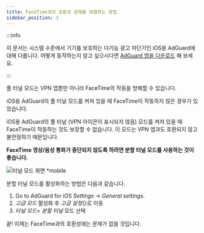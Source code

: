 ```yaml
---
title: FaceTime과의 호환성 문제를 해결하는 방법
sidebar_position: 3
---
```


:::info

이 문서는 시스템 수준에서 기기를 보호하는 다기능 광고 차단기인 iOS용 AdGuard에 대해 다룹니다. 어떻게 동작하는지 알고 싶으시다면 [AdGuard 앱을 다운로드](https://adguard.com/download.html?auto=true) 해 보세요.

:::

풀 터널 모드는 VPN 앱뿐만 아니라 FaceTime의 작동을 방해할 수 있습니다.

iOS용 AdGuard의 풀 터널 모드를 켜져 있을 때 FaceTime이 작동하지 않은 경우가 있었습니다.

iOS용 AdGuard의 풀 터널 (VPN 아이콘이 표시되지 않음) 모드를 켜져 있을 때 FaceTime이 작동하는 것도 보장할 수 없습니다. 이 모드는 VPN 앱과도 호환되지 않고 불안정하기 때문입니다.

**FaceTime 영상/음성 통화가 중단되지 않도록 하려면 분할 터널 모드를 사용하는 것이 좋습니다.**

![터널 모드 화면 *mobile](https://cdn.adtidy.org/public/Adguard/kb/newscreenshots/Ru/iOS/tunnel-mode.PNG?!)

분할 터널 모드를 활성화하는 방법은 다음과 같습니다.

1. Go to AdGuard for iOS *Settings* → *General settings*.
2. *고급 모드* 활성화 후 *고급 설정*으로 이동
3. *터널 모드*> *분할 터널* 모드 선택

끝! 이제는 FaceTime과의 호환성에는 문제가 없을 것입니다.
